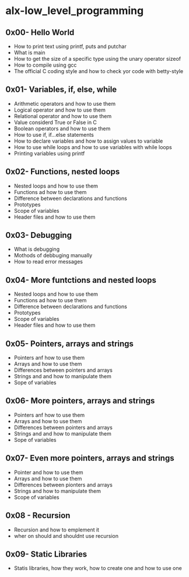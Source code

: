 # alx-low_level_programming
## 0x00- Hello World
- How to print text using printf, puts and putchar
- What is main
- How to get the size of a specific type using the unary operator sizeof
- How to compile using gcc
- The official C coding style and how to check yor code with betty-style
## 0x01- Variables, if, else, while
- Arithmetic operators and how to use them
- Logical operator and how to use them
- Relational operator and how to use them
- Value considerd True or False in C
- Boolean operators and how to use them
- How to use if, if...else statements
- How to declare variables and how to assign values to variable
- How to use while loops and how to use variables with while loops
- Printing variables using printf
## 0x02- Functions, nested loops
- Nested loops and how to use them
- Functions ad how to use them
- Difference between declarations and functions
- Prototypes
- Scope of variables
- Header files and how to use them
## 0x03- Debugging
- What is debugging
- Mothods of debbuging manually
- How to read error messages
## 0x04- More funtctions and nested loops
- Nested loops and how to use them
- Functions ad how to use them
- Difference between declarations and functions
- Prototypes
- Scope of variables
- Header files and how to use them
## 0x05- Pointers, arrays and strings
- Pointers anf how to use them
- Arrays and how to use them
- Differences between pointers and arrays
- Strings and and how to manipulate them
- Sope of variables
## 0x06- More pointers, arrays and strings
- Pointers anf how to use them
- Arrays and how to use them
- Differences between pointers and arrays
- Strings and and how to manipulate them
- Sope of variables
## 0x07- Even more pointers, arrays and strings
- Pointer and how to use them
- Arrays and how to use them
- Differences between pionters and arrays
- Strings and how to manipulate them
- Scope of variables
## 0x08 - Recursion
- Recursion and how to emplement it
- wher on should and shouldnt use recursion
## 0x09- Static Libraries
- Statis libraries, how they work, how to create one and how to use one
